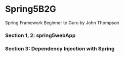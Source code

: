 # Spring5B2G
Spring Framework Beginner to Guru by John Thompson

### Section 1, 2: spring5webApp

### Section 3: Dependency Injection with Spring 
